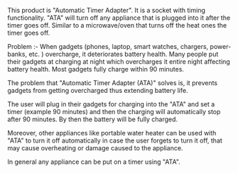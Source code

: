This product is "Automatic Timer Adapter". It is a socket with timing functionality. "ATA" will turn off any appliance that is plugged into it after the timer goes off. Similar to a microwave/oven that turns off the heat ones the timer goes off.

Problem :- When gadgets (phones, laptop, smart watches, chargers, power-banks, etc. ) overcharge, it 
deteriorates battery health. Many people put their gadgets at charging at night which overcharges it entire 
night affecting battery health. Most gadgets fully charge within 90 minutes.

The problem that "Automatic Timer Adapter (ATA)" solves is, it prevents gadgets from getting overcharged 
thus extending battery life.

The user will plug in their gadgets for charging into the "ATA" and set a timer (example 90 minutes) and 
then the charging will automatically stop after 90 minutes. By then the battery will be fully charged.

Moreover, other appliances like portable water heater can be used with "ATA" to turn it off automatically in 
case the user forgets to turn it off, that may cause overheating or damage caused to the appliance. 

In general any appliance can be put on a timer using "ATA".
